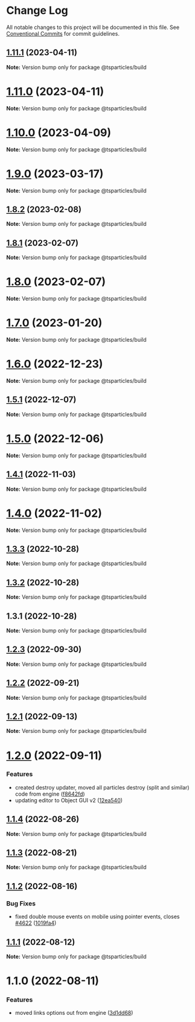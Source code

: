 # Change Log

All notable changes to this project will be documented in this file.
See [Conventional Commits](https://conventionalcommits.org) for commit guidelines.

## [1.11.1](https://github.com/tsparticles/utils/compare/@tsparticles/build@1.11.0...@tsparticles/build@1.11.1) (2023-04-11)

**Note:** Version bump only for package @tsparticles/build





# [1.11.0](https://github.com/tsparticles/utils/compare/@tsparticles/build@1.10.0...@tsparticles/build@1.11.0) (2023-04-11)

**Note:** Version bump only for package @tsparticles/build





# [1.10.0](https://github.com/tsparticles/utils/compare/@tsparticles/build@1.9.0...@tsparticles/build@1.10.0) (2023-04-09)

**Note:** Version bump only for package @tsparticles/build





# [1.9.0](https://github.com/tsparticles/utils/compare/@tsparticles/build@1.8.2...@tsparticles/build@1.9.0) (2023-03-17)

**Note:** Version bump only for package @tsparticles/build





## [1.8.2](https://github.com/tsparticles/utils/compare/@tsparticles/build@1.8.1...@tsparticles/build@1.8.2) (2023-02-08)

**Note:** Version bump only for package @tsparticles/build





## [1.8.1](https://github.com/tsparticles/utils/compare/@tsparticles/build@1.8.0...@tsparticles/build@1.8.1) (2023-02-07)

**Note:** Version bump only for package @tsparticles/build





# [1.8.0](https://github.com/tsparticles/utils/compare/@tsparticles/build@1.7.0...@tsparticles/build@1.8.0) (2023-02-07)

**Note:** Version bump only for package @tsparticles/build





# [1.7.0](https://github.com/tsparticles/utils/compare/@tsparticles/build@1.6.0...@tsparticles/build@1.7.0) (2023-01-20)

**Note:** Version bump only for package @tsparticles/build





# [1.6.0](https://github.com/tsparticles/utils/compare/@tsparticles/build@1.5.1...@tsparticles/build@1.6.0) (2022-12-23)

**Note:** Version bump only for package @tsparticles/build





## [1.5.1](https://github.com/tsparticles/utils/compare/@tsparticles/build@1.5.0...@tsparticles/build@1.5.1) (2022-12-07)

**Note:** Version bump only for package @tsparticles/build





# [1.5.0](https://github.com/tsparticles/utils/compare/@tsparticles/build@1.4.1...@tsparticles/build@1.5.0) (2022-12-06)

**Note:** Version bump only for package @tsparticles/build





## [1.4.1](https://github.com/tsparticles/utils/compare/@tsparticles/build@1.4.0...@tsparticles/build@1.4.1) (2022-11-03)

**Note:** Version bump only for package @tsparticles/build

# [1.4.0](https://github.com/tsparticles/utils/compare/@tsparticles/build@1.3.3...@tsparticles/build@1.4.0) (2022-11-02)

**Note:** Version bump only for package @tsparticles/build

## [1.3.3](https://github.com/tsparticles/utils/compare/@tsparticles/build@1.3.2...@tsparticles/build@1.3.3) (2022-10-28)

**Note:** Version bump only for package @tsparticles/build

## [1.3.2](https://github.com/tsparticles/utils/compare/@tsparticles/build@1.3.1...@tsparticles/build@1.3.2) (2022-10-28)

**Note:** Version bump only for package @tsparticles/build

## 1.3.1 (2022-10-28)

**Note:** Version bump only for package @tsparticles/build

## [1.2.3](https://github.com/matteobruni/tsparticles/compare/@tsparticles/build@1.2.2...@tsparticles/build@1.2.3) (2022-09-30)

**Note:** Version bump only for package @tsparticles/build

## [1.2.2](https://github.com/matteobruni/tsparticles/compare/@tsparticles/build@1.2.1...@tsparticles/build@1.2.2) (2022-09-21)

**Note:** Version bump only for package @tsparticles/build

## [1.2.1](https://github.com/matteobruni/tsparticles/compare/@tsparticles/build@1.2.0...@tsparticles/build@1.2.1) (2022-09-13)

**Note:** Version bump only for package @tsparticles/build

# [1.2.0](https://github.com/matteobruni/tsparticles/compare/@tsparticles/build@1.1.4...@tsparticles/build@1.2.0) (2022-09-11)

### Features

-   created destroy updater, moved all particles destroy (split and similar) code from engine ([f8642fd](https://github.com/matteobruni/tsparticles/commit/f8642fda3f43688ae7a0df55f5b06bb2a45d9e80))
-   updating editor to Object GUI v2 ([12ea540](https://github.com/matteobruni/tsparticles/commit/12ea540a040aae301401e3941c0cd1ca18f4ed3e))

## [1.1.4](https://github.com/matteobruni/tsparticles/compare/@tsparticles/build@1.1.2...@tsparticles/build@1.1.4) (2022-08-26)

**Note:** Version bump only for package @tsparticles/build

## [1.1.3](https://github.com/matteobruni/tsparticles/compare/@tsparticles/build@1.1.2...@tsparticles/build@1.1.3) (2022-08-21)

**Note:** Version bump only for package @tsparticles/build

## [1.1.2](https://github.com/matteobruni/tsparticles/compare/@tsparticles/build@1.1.1...@tsparticles/build@1.1.2) (2022-08-16)

### Bug Fixes

-   fixed double mouse events on mobile using pointer events, closes [#4622](https://github.com/matteobruni/tsparticles/issues/4622) ([1019fa4](https://github.com/matteobruni/tsparticles/commit/1019fa431f8a43cbd45d6adeb5adf94433e6e04b))

## [1.1.1](https://github.com/matteobruni/tsparticles/compare/@tsparticles/build@1.1.0...@tsparticles/build@1.1.1) (2022-08-12)

**Note:** Version bump only for package @tsparticles/build

# 1.1.0 (2022-08-11)

### Features

-   moved links options out from engine ([3d1dd68](https://github.com/matteobruni/tsparticles/commit/3d1dd6884337f3d6c77d8348351d985364a1aae1))
